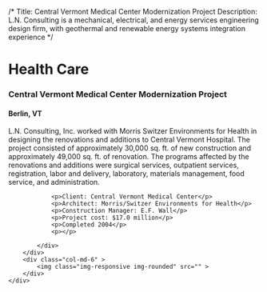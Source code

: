 /*
Title: Central Vermont Medical Center Modernization Project
Description: L.N. Consulting is a mechanical, electrical, and energy services engineering design firm, with geothermal and renewable energy systems integration experience
*/

# Health Care

<div>
	<div class="row">
		<div class="col-md-6" >
			<div class="well" >
				<h3>Central Vermont Medical Center Modernization Project</h3>
				<h4>Berlin, VT</h4>
				<p>
   
   L.N. Consulting, Inc. worked with Morris Switzer Environments for Health in designing the renovations and additions to Central Vermont Hospital.  The project consisted of approximately 30,000 sq. ft. of new construction and approximately 49,000 sq. ft. of renovation.  The programs affected by the renovations and additions were surgical services, outpatient services, registration, labor and delivery, laboratory, materials management, food service, and administration.
</p>
				
				<p>Client: Central Vermont Medical Center</p>
				<p>Architect: Morris/Switzer Environments for Health</p>
				<p>Construction Manager: E.F. Wall</p>
				<p>Project cost: $17.0 million</p>
				<p>Completed 2004</p>
				<p></p>
				
			</div>
		</div>
		<div class="col-md-6" >
			<img class="img-responsive img-rounded" src="" >
		</div>
	</div>
</div>
